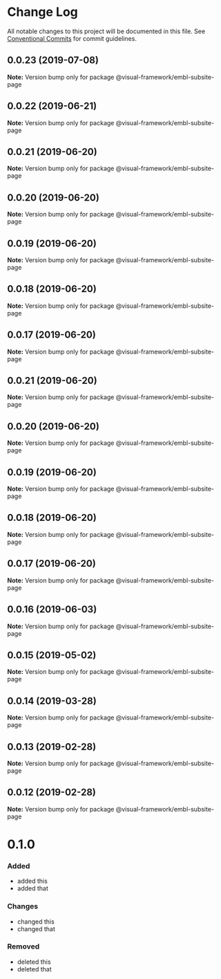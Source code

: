 # Change Log

All notable changes to this project will be documented in this file.
See [Conventional Commits](https://conventionalcommits.org) for commit guidelines.

## 0.0.23 (2019-07-08)

**Note:** Version bump only for package @visual-framework/embl-subsite-page





## 0.0.22 (2019-06-21)

**Note:** Version bump only for package @visual-framework/embl-subsite-page





## 0.0.21 (2019-06-20)

**Note:** Version bump only for package @visual-framework/embl-subsite-page





## 0.0.20 (2019-06-20)

**Note:** Version bump only for package @visual-framework/embl-subsite-page





## 0.0.19 (2019-06-20)

**Note:** Version bump only for package @visual-framework/embl-subsite-page





## 0.0.18 (2019-06-20)

**Note:** Version bump only for package @visual-framework/embl-subsite-page





## 0.0.17 (2019-06-20)

**Note:** Version bump only for package @visual-framework/embl-subsite-page





## 0.0.21 (2019-06-20)

**Note:** Version bump only for package @visual-framework/embl-subsite-page





## 0.0.20 (2019-06-20)

**Note:** Version bump only for package @visual-framework/embl-subsite-page





## 0.0.19 (2019-06-20)

**Note:** Version bump only for package @visual-framework/embl-subsite-page





## 0.0.18 (2019-06-20)

**Note:** Version bump only for package @visual-framework/embl-subsite-page





## 0.0.17 (2019-06-20)

**Note:** Version bump only for package @visual-framework/embl-subsite-page





## 0.0.16 (2019-06-03)

**Note:** Version bump only for package @visual-framework/embl-subsite-page





## 0.0.15 (2019-05-02)

**Note:** Version bump only for package @visual-framework/embl-subsite-page





## 0.0.14 (2019-03-28)

**Note:** Version bump only for package @visual-framework/embl-subsite-page





## 0.0.13 (2019-02-28)

**Note:** Version bump only for package @visual-framework/embl-subsite-page





## 0.0.12 (2019-02-28)

**Note:** Version bump only for package @visual-framework/embl-subsite-page





# 0.1.0

### Added
- added this
- added that

### Changes

- changed this
- changed that

### Removed

- deleted this
- deleted that
